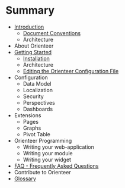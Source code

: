 # Summary

* [Introduction](README.md)
   * [Document Conventions](conventions.md)
   * Architecture
* About Orienteer
* [Getting Started](getting_started.md)
   * [Installation](installation.md)
   * Architecture
   * [Editing the Orienteer Configuration File](editing_the_orienteer_configuration_file.md)
* Configuration
   * Data Model
   * Localization
   * Security
   * Perspectives
   * Dashboards
* Extensions
   * Pages
   * Graphs
   * Pivot Table
* Orienteer Programming
   * Writing your web-application
   * Writing your module
   * Writing your widget
* [FAQ - Frequently Asked Questions](faq.md)
* Contribute to Orienteer
* [Glossary](GLOSSARY.md)

